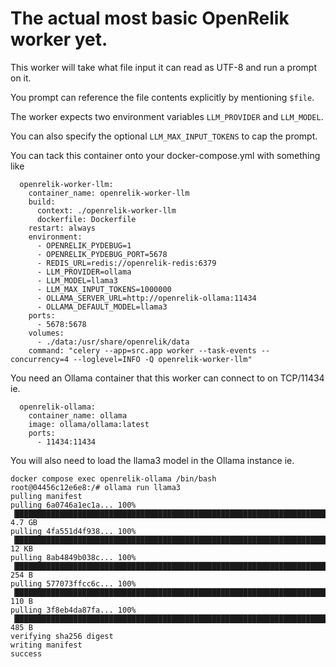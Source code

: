 # The actual most basic OpenRelik worker yet.

This worker will take what file input it can read as UTF-8 and run a prompt on it.

You prompt can reference the file contents explicitly by mentioning `$file`.

The worker expects two environment variables `LLM_PROVIDER` and `LLM_MODEL`.

You can also specify the optional `LLM_MAX_INPUT_TOKENS` to cap the prompt.

You can tack this container onto your docker-compose.yml with something like
```
  openrelik-worker-llm:
    container_name: openrelik-worker-llm
    build:
      context: ./openrelik-worker-llm
      dockerfile: Dockerfile
    restart: always
    environment:
      - OPENRELIK_PYDEBUG=1
      - OPENRELIK_PYDEBUG_PORT=5678
      - REDIS_URL=redis://openrelik-redis:6379
      - LLM_PROVIDER=ollama
      - LLM_MODEL=llama3
      - LLM_MAX_INPUT_TOKENS=1000000
      - OLLAMA_SERVER_URL=http://openrelik-ollama:11434
      - OLLAMA_DEFAULT_MODEL=llama3
    ports:
      - 5678:5678
    volumes:
      - ./data:/usr/share/openrelik/data
    command: "celery --app=src.app worker --task-events --concurrency=4 --loglevel=INFO -Q openrelik-worker-llm"
```

You need an Ollama container that this worker can connect to on TCP/11434 ie.
```
  openrelik-ollama:
    container_name: ollama
    image: ollama/ollama:latest
    ports:
      - 11434:11434
```

You will also need to load the llama3 model in the Ollama instance ie.
```
docker compose exec openrelik-ollama /bin/bash
root@04456c12e6e8:/# ollama run llama3
pulling manifest 
pulling 6a0746a1ec1a... 100% ▕█████████████████████████████████████████████████████████████████████████████████▏ 4.7 GB                         
pulling 4fa551d4f938... 100% ▕█████████████████████████████████████████████████████████████████████████████████▏  12 KB                         
pulling 8ab4849b038c... 100% ▕█████████████████████████████████████████████████████████████████████████████████▏  254 B                         
pulling 577073ffcc6c... 100% ▕█████████████████████████████████████████████████████████████████████████████████▏  110 B                         
pulling 3f8eb4da87fa... 100% ▕█████████████████████████████████████████████████████████████████████████████████▏  485 B                         
verifying sha256 digest 
writing manifest 
success
```
